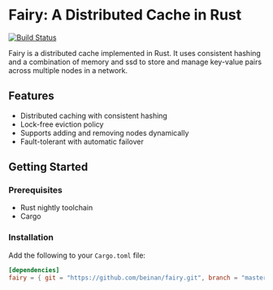 # Fairy: A Distributed Cache in Rust

[![Build Status](https://travis-ci.com/{username}/fairy.svg?branch=master)](https://travis-ci.com/{username}/fairy)

Fairy is a distributed cache implemented in Rust. It uses consistent hashing and a combination of memory and ssd to store and manage key-value pairs across multiple nodes in a network.

## Features

- Distributed caching with consistent hashing
- Lock-free eviction policy
- Supports adding and removing nodes dynamically
- Fault-tolerant with automatic failover

## Getting Started

### Prerequisites

- Rust nightly toolchain
- Cargo

### Installation

Add the following to your `Cargo.toml` file:

```toml
[dependencies]
fairy = { git = "https://github.com/beinan/fairy.git", branch = "master" }
